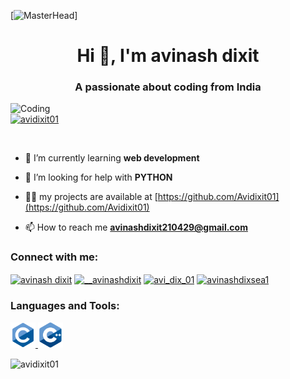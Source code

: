 [![MasterHead](https://c.tenor.com/6aSncIN19j8AAAAC/banner.gif)]
<h1 align="center">Hi 👋, I'm avinash dixit</h1>
<h3 align="center">A passionate about coding from India</h3>
<img align="right" alt="Coding" width="1000" src="https://media.tenor.com/He2W0AQvZfsAAAAM/hacked-hack.gif">



<p align="left"> <a href="https://github.com/ryo-ma/github-profile-trophy"><img src="https://github-profile-trophy.vercel.app/?username=avidixit01" alt="avidixit01" /></a> </p>

<p align="left"> <a href="https://twitter.com/" target="blank"><img src="https://img.shields.io/twitter/follow/?logo=twitter&style=for-the-badge" alt="" /></a> </p>

- 🌱 I’m currently learning **web development**

- 🤝 I’m looking for help with **PYTHON**

- 👨‍💻  my projects are available at [https://github.com/Avidixit01](https://github.com/Avidixit01)

- 📫 How to reach me **avinashdixit210429@gmail.com**

<h3 align="left">Connect with me:</h3>
<p align="left">
<a href="https://fb.com/avinash dixit" target="blank"><img align="center" src="https://raw.githubusercontent.com/rahuldkjain/github-profile-readme-generator/master/src/images/icons/Social/facebook.svg" alt="avinash dixit" height="30" width="40" /></a>
<a href="https://instagram.com/__avinashdixit" target="blank"><img align="center" src="https://raw.githubusercontent.com/rahuldkjain/github-profile-readme-generator/master/src/images/icons/Social/instagram.svg" alt="__avinashdixit" height="30" width="40" /></a>
<a href="https://www.codechef.com/users/avi_dix_01" target="blank"><img align="center" src="https://cdn.jsdelivr.net/npm/simple-icons@3.1.0/icons/codechef.svg" alt="avi_dix_01" height="30" width="40" /></a>
<a href="https://auth.geeksforgeeks.org/user/avinashdixsea1" target="blank"><img align="center" src="https://raw.githubusercontent.com/rahuldkjain/github-profile-readme-generator/master/src/images/icons/Social/geeks-for-geeks.svg" alt="avinashdixsea1" height="30" width="40" /></a>
</p>

<h3 align="left">Languages and Tools:</h3>
<p align="left"> <a href="https://www.cprogramming.com/" target="_blank" rel="noreferrer"> <img src="https://raw.githubusercontent.com/devicons/devicon/master/icons/c/c-original.svg" alt="c" width="40" height="40"/> </a> <a href="https://www.w3schools.com/cpp/" target="_blank" rel="noreferrer"> <img src="https://raw.githubusercontent.com/devicons/devicon/master/icons/cplusplus/cplusplus-original.svg" alt="cplusplus" width="40" height="40"/> </a> 

<p><img align="center" src="https://github-readme-stats.vercel.app/api/top-langs?username=avidixit01&show_icons=true&locale=en&layout=compact" alt="avidixit01" /></p>
